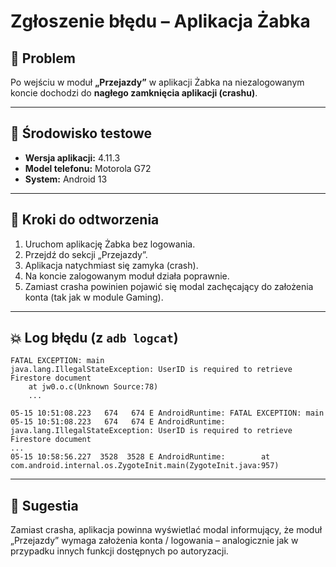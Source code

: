 # Zgłoszenie błędu – Aplikacja Żabka

## 🐞 Problem

Po wejściu w moduł **„Przejazdy”** w aplikacji Żabka na niezalogowanym koncie dochodzi do **nagłego zamknięcia aplikacji (crashu)**.

---

## 📱 Środowisko testowe

- **Wersja aplikacji:** 4.11.3  
- **Model telefonu:** Motorola G72  
- **System:** Android 13

---

## 🔁 Kroki do odtworzenia

1. Uruchom aplikację Żabka bez logowania.
2. Przejdź do sekcji „Przejazdy”.
3. Aplikacja natychmiast się zamyka (crash).
4. Na koncie zalogowanym moduł działa poprawnie.
5. Zamiast crasha powinien pojawić się modal zachęcający do założenia konta (tak jak w module Gaming).

---

## 💥 Log błędu (z `adb logcat`)

```
FATAL EXCEPTION: main
java.lang.IllegalStateException: UserID is required to retrieve Firestore document
    at jw0.o.c(Unknown Source:78)
    ...
```

```
05-15 10:51:08.223   674   674 E AndroidRuntime: FATAL EXCEPTION: main
05-15 10:51:08.223   674   674 E AndroidRuntime: java.lang.IllegalStateException: UserID is required to retrieve Firestore document
...
05-15 10:58:56.227  3528  3528 E AndroidRuntime:        at com.android.internal.os.ZygoteInit.main(ZygoteInit.java:957)
```

---

## 📌 Sugestia

Zamiast crasha, aplikacja powinna wyświetlać modal informujący, że moduł „Przejazdy” wymaga założenia konta / logowania – analogicznie jak w przypadku innych funkcji dostępnych po autoryzacji.

